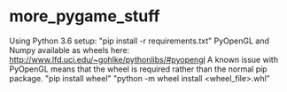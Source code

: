 # more_pygame_stuff

Using Python 3.6
setup: "pip install -r requirements.txt"
PyOpenGL and Numpy available as wheels here:
http://www.lfd.uci.edu/~gohlke/pythonlibs/#pyopengl
A known issue with PyOpenGL means that the wheel is required rather than the normal pip package.
"pip install wheel"
"python -m wheel install <wheel_file>.whl"